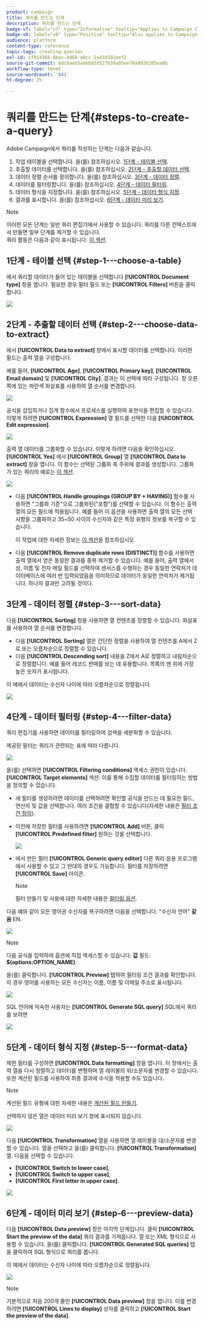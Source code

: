 ```yaml
---
product: campaign
title: 쿼리를 만드는 단계
description: 쿼리를 만드는 단계
badge-v7: label="v7" type="Informative" tooltip="Applies to Campaign Classic v7"
badge-v8: label="v8" type="Positive" tooltip="Also applies to Campaign v8"
audience: platform
content-type: reference
topic-tags: creating-queries
exl-id: cf914366-8bac-4d68-a0cc-2a43d102eef2
source-git-commit: 6dc6aeb5adeb82d527b39a05ee70a9926205ea0b
workflow-type: tm+mt
source-wordcount: '841'
ht-degree: 2%

---
```


# 쿼리를 만드는 단계{#steps-to-create-a-query}



Adobe Campaign에서 쿼리를 작성하는 단계는 다음과 같습니다.

1. 작업 테이블을 선택합니다. 을(를) 참조하십시오. [1단계 - 테이블 선택](#step-1---choose-a-table).
1. 추출할 데이터를 선택합니다. 을(를) 참조하십시오. [2단계 - 추출할 데이터 선택](#step-2---choose-data-to-extract).
1. 데이터 정렬 순서를 정의합니다. 을(를) 참조하십시오. [3단계 - 데이터 정렬](#step-3---sort-data).
1. 데이터를 필터링합니다. 을(를) 참조하십시오. [4단계 - 데이터 필터링](#step-4---filter-data).
1. 데이터 형식을 지정합니다. 을(를) 참조하십시오. [5단계 - 데이터 형식 지정](#step-5---format-data).
1. 결과를 표시합니다. 을(를) 참조하십시오. [6단계 - 데이터 미리 보기](#step-6---preview-data).

>[!NOTE]
>
>이러한 모든 단계는 일반 쿼리 편집기에서 사용할 수 있습니다. 쿼리를 다른 컨텍스트에서 만들면 일부 단계를 제거할 수 있습니다.\
>쿼리 활동은 다음과 같이 표시됩니다. [이 섹션](../../workflow/using/query.md).

## 1단계 - 테이블 선택 {#step-1---choose-a-table}

에서 쿼리할 데이터가 들어 있는 테이블을 선택합니다 **[!UICONTROL Document type]** 창을 엽니다. 필요한 경우 필터 필드 또는 **[!UICONTROL Filters]** 버튼을 클릭합니다.

![](assets/query_editor_nveau_21.png)

## 2단계 - 추출할 데이터 선택 {#step-2---choose-data-to-extract}

에서 **[!UICONTROL Data to extract]** 창에서 표시할 데이터를 선택합니다. 이러한 필드는 출력 열을 구성합니다.

예를 들어, **[!UICONTROL Age]**, **[!UICONTROL Primary key]**, **[!UICONTROL Email domain]** 및 **[!UICONTROL City]**. 결과는 이 선택에 따라 구성됩니다. 창 오른쪽에 있는 파란색 화살표를 사용하여 열 순서를 변경합니다.

![](assets/query_editor_nveau_01.png)

공식을 삽입하거나 집계 함수에서 프로세스를 실행하여 표현식을 편집할 수 있습니다. 이렇게 하려면 **[!UICONTROL Expression]** 열 필드를 선택한 다음 **[!UICONTROL Edit expression]**.

![](assets/query_editor_nveau_97.png)

출력 열 데이터를 그룹화할 수 있습니다. 이렇게 하려면 다음을 확인하십시오. **[!UICONTROL Yes]** 에서 **[!UICONTROL Group]** 열 **[!UICONTROL Data to extract]** 창을 엽니다. 이 함수는 선택된 그룹화 축 주위에 결과를 생성합니다. 그룹화가 있는 쿼리의 예로는 [이 섹션](../../workflow/using/querying-delivery-information.md).

![](assets/query_editor_nveau_56.png)

* 다음 **[!UICONTROL Handle groupings (GROUP BY + HAVING)]** 함수를 사용하면 &quot;그룹화 기준&quot;으로 그룹화된(&quot;포함&quot;)를 선택할 수 있습니다. 이 함수는 출력 열의 모든 필드에 적용됩니다. 예를 들어 이 옵션을 사용하면 출력 열의 모든 선택 사항을 그룹화하고 35~50 사이의 수신자와 같은 특정 유형의 정보를 복구할 수 있습니다.

   이 작업에 대한 자세한 정보는 [이 섹션](../../workflow/using/querying-using-grouping-management.md)을 참조하십시오.

* 다음 **[!UICONTROL Remove duplicate rows (DISTINCT)]** 함수를 사용하면 출력 열에서 얻은 동일한 결과를 중복 제거할 수 있습니다. 예를 들어, 출력 열에서 성, 이름 및 전자 메일 필드를 선택하여 센서스를 수행하는 경우 동일한 연락처가 데이터베이스에 여러 번 입력되었음을 의미하므로 데이터가 동일한 연락처가 제거됩니다. 하나의 결과만 고려될 것이다.

## 3단계 - 데이터 정렬 {#step-3---sort-data}

다음 **[!UICONTROL Sorting]** 창을 사용하면 열 컨텐츠를 정렬할 수 있습니다. 화살표를 사용하여 열 순서를 변경합니다.

* 다음 **[!UICONTROL Sorting]** 열은 간단한 정렬을 사용하여 열 컨텐츠를 A에서 Z로 또는 오름차순으로 정렬할 수 있습니다.
* 다음 **[!UICONTROL Descending sort]** 내용을 Z에서 A로 정렬하고 내림차순으로 정렬합니다. 예를 들어 레코드 판매를 보는 데 유용합니다. 목록의 맨 위에 가장 높은 숫자가 표시됩니다.

이 예에서 데이터는 수신자 나이에 따라 오름차순으로 정렬됩니다.

![](assets/query_editor_nveau_57.png)

## 4단계 - 데이터 필터링 {#step-4---filter-data}

쿼리 편집기를 사용하면 데이터를 필터링하여 검색을 세분화할 수 있습니다.

제공된 필터는 쿼리가 관련되는 표에 따라 다릅니다.

![](assets/query_editor_nveau_09.png)

을(를) 선택하면 **[!UICONTROL Filtering conditions]** 액세스 권한이 있습니다. **[!UICONTROL Target elements]** 섹션: 이를 통해 수집할 데이터를 필터링하는 방법을 정의할 수 있습니다.

* 새 필터를 생성하려면 데이터를 선택하려면 확인할 공식을 만드는 데 필요한 필드, 연산자 및 값을 선택합니다. 여러 조건을 결합할 수 있습니다(자세한 내용은 [필터 조건 정의](../../platform/using/defining-filter-conditions.md)).
* 이전에 저장한 필터를 사용하려면 **[!UICONTROL Add]** 버튼, 클릭 **[!UICONTROL Predefined filter]** 원하는 것을 선택합니다.

   ![](assets/query_editor_15.png)

* 에서 만든 필터 **[!UICONTROL Generic query editor]** 다른 쿼리 응용 프로그램에서 사용할 수 있고 그 반대의 경우도 가능합니다. 필터를 저장하려면 **[!UICONTROL Save]** 아이콘.

   >[!NOTE]
   >
   >필터 만들기 및 사용에 대한 자세한 내용은 [필터링 옵션](../../platform/using/filtering-options.md).

다음 예와 같이 모든 영어권 수신자를 복구하려면 다음을 선택합니다. &quot;수신자 언어&quot; **같음** EN.

![](assets/query_editor_nveau_89.png)

>[!NOTE]
>
>다음 공식을 입력하여 옵션에 직접 액세스할 수 있습니다. **값** 필드: **$(options:OPTION_NAME)**.

을(를) 클릭합니다. **[!UICONTROL Preview]** 탭하여 필터링 조건 결과를 확인합니다. 이 경우 영어를 사용하는 모든 수신자는 이름, 이름 및 이메일 주소로 표시됩니다.

![](assets/query_editor_nveau_98.png)

SQL 언어에 익숙한 사용자는 **[!UICONTROL Generate SQL query]** SQL에서 쿼리를 보려면

![](assets/query_editor_nveau_99.png)

## 5단계 - 데이터 형식 지정 {#step-5---format-data}

제한 필터를 구성하면 **[!UICONTROL Data formatting]** 창을 엽니다. 이 창에서는 출력 열을 다시 정렬하고 데이터를 변형하며 열 레이블의 위/소문자를 변경할 수 있습니다. 또한 계산된 필드를 사용하여 최종 결과에 수식을 적용할 수도 있습니다.

>[!NOTE]
>
>계산된 필드 유형에 대한 자세한 내용은 [계산된 필드 만들기](../../platform/using/defining-filter-conditions.md#creating-calculated-fields).

선택하지 않은 열은 데이터 미리 보기 창에 표시되지 않습니다.

![](assets/query_editor_nveau_10.png)

다음 **[!UICONTROL Transformation]** 열을 사용하면 열 레이블을 대/소문자를 변경할 수 있습니다. 열을 선택하고 을(를) 클릭합니다. **[!UICONTROL Transformation]** 열. 다음을 선택할 수 있습니다.

* **[!UICONTROL Switch to lower case]**,
* **[!UICONTROL Switch to upper case]**,
* **[!UICONTROL First letter in upper case]**.

![](assets/query_editor_nveau_42.png)

## 6단계 - 데이터 미리 보기 {#step-6---preview-data}

다음 **[!UICONTROL Data preview]** 창은 마지막 단계입니다. 클릭 **[!UICONTROL Start the preview of the data]** 쿼리 결과를 가져옵니다. 열 또는 XML 형식으로 사용할 수 있습니다. 을(를) 클릭합니다. **[!UICONTROL Generated SQL queries]** 탭을 클릭하여 SQL 형식으로 쿼리를 봅니다.

이 예에서 데이터는 수신자 나이에 따라 오름차순으로 정렬됩니다.

![](assets/query_editor_nveau_11.png)

>[!NOTE]
>
>기본적으로 처음 200개 줄만 **[!UICONTROL Data preview]** 창을 엽니다. 이를 변경하려면 **[!UICONTROL Lines to display]** 상자를 클릭하고 **[!UICONTROL Start the preview of the data]**.

